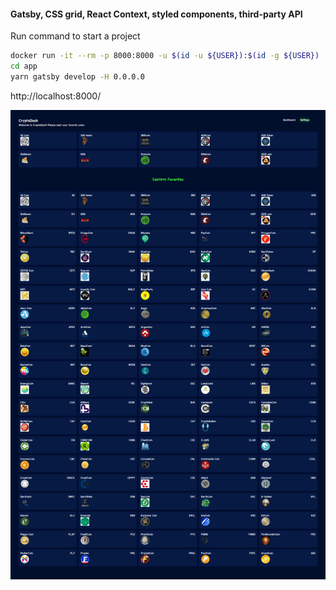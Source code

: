 #### Gatsby, CSS grid, React Context, styled components, third-party API

Run command to start a project
```bash
docker run -it --rm -p 8000:8000 -u $(id -u ${USER}):$(id -g ${USER}) -v ${PWD}:/app node:12 /bin/bash
cd app
yarn gatsby develop -H 0.0.0.0
```

http://localhost:8000/

![cryptodash screenshot](screenshot.png?raw=true "cryptodash screenshot")
